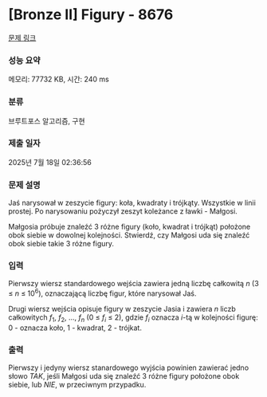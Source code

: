 # [Bronze II] Figury - 8676 

[문제 링크](https://www.acmicpc.net/problem/8676) 

### 성능 요약

메모리: 77732 KB, 시간: 240 ms

### 분류

브루트포스 알고리즘, 구현

### 제출 일자

2025년 7월 18일 02:36:56

### 문제 설명

<p>Jaś narysował w zeszycie figury: koła, kwadraty i trójkąty. Wszystkie w linii prostej. Po narysowaniu pożyczył zeszyt koleżance z ławki - Małgosi.</p>

<p>Małgosia próbuje znaleźć 3 różne figury (koło, kwadrat i trójkąt) położone obok siebie w dowolnej kolejności. Stwierdź, czy Małgosi uda się znaleźć obok siebie takie 3 różne figury.</p>

### 입력 

 <p>Pierwszy wiersz standardowego wejścia zawiera jedną liczbę całkowitą <em>n</em> (3 ≤ <em>n</em> ≤ 10<sup>6</sup>), oznaczającą liczbę figur, które narysował Jaś.</p>

<p>Drugi wiersz wejścia opisuje figury w zeszycie Jasia i zawiera <em>n</em> liczb całkowitych <em>f</em><sub>1</sub>, <em>f</em><sub>2</sub>, ..., <em>f<sub>n</sub></em> (0 ≤ <em>f<sub>i</sub></em> ≤ 2), gdzie <em>f<sub>i</sub></em> oznacza <em>i</em>-tą w kolejności figurę: 0 - oznacza koło, 1 - kwadrat, 2 - trójkat.</p>

### 출력 

 <p>Pierwszy i jedyny wiersz stanardowego wyjścia powinien zawierać jedno słowo <i>TAK</i>, jeśli Małgosi uda się znaleźć 3 różne figury położone obok siebie, lub <i>NIE</i>, w przeciwnym przypadku.</p>

